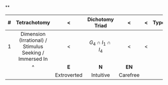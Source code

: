 **

|  #  |                      Tetrachotomy                       |      <      |     Dichotomy Triad     |    <     |  <  | Types |     |  <  |
| :-: | :-----------------------------------------------------: | :---------: | :---------------------: | :------: | :-: | :---: | :-: | :-: |
|  1  | Dimension (Irrational) / Stimulus Seeking / Immersed In |      <      | $G_4 \cap I_1 \cap I_4$ |    <     |  <  |       |     |  <  |
|     |                            ^                            |    **E**    |          **N**          |  **EN**  |     |       |     |     |
|     |                                                         | Extroverted |        Intuitive        | Carefree |     |       |     |     |

